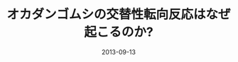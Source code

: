 ---
title: "オカダンゴムシの交替性転向反応はなぜ起こるのか?"
authors: Yasuhito Hayashi
date: 2013-09-13
publication: "つくば生物ジャーナル"
publication_short: "Tsukuba J Biol"
abstract: ""
doi: http://www.biol.tsukuba.ac.jp/tjb/Vol12No7/TJB201307YH.pdf
---